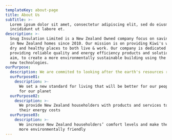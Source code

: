 ```yaml
---
templateKey: about-page
title: About Us
subTitle: >-
  Lorem ipsum dolor sit amet, consectetur adipiscing elit, sed do eiusmod tempor
  incididunt ut labore et.
description: >-
  Snug Insulation Limited is a New Zealand Owned company focus on saving energy
  in New Zealand homes since 2010. Our mission is on providing Kiwi's with warm,
  dry and healthy places to both live & work. Our company is dedicated in
  providing reliable quality and energy efficiency products and solutions. The
  aim, to create a more environmentally sustainable building using the best of
  new technologies.
ourPurpose:
  description: We are commited to looking after the earth's resources responsibly.
  ourPurpose01:
    description: >-
      We set a new standard for living that will be better for our people and
      for our planet
  ourPurpose02:
    description: >-
      We provide New Zealand householders with products and services to reduce
      their energy costs
  ourPurpose03:
    description: >-
      We increase New Zealand householders’ comfort levels and make their homes
      more environmentally friendly
---
```


